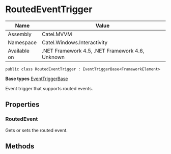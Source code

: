 

# RoutedEventTrigger

Name|Value
---|---
Assembly|Catel.MVVM
Namespace|Catel.Windows.Interactivity
Available on|.NET Framework 4.5, .NET Framework 4.6, Unknown

```
public class RoutedEventTrigger : EventTriggerBase<FrameworkElement>
```

**Base types**
[EventTriggerBase]()


Event trigger that supports routed events.



## Properties

### RoutedEvent

Gets or sets the routed event.



## Methods


